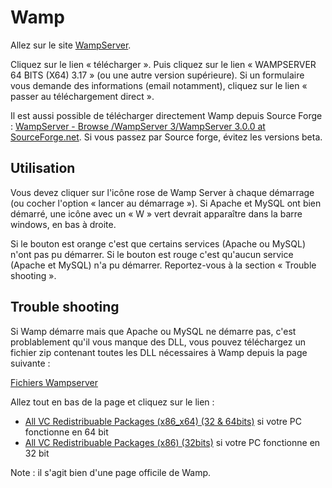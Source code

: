 # Wamp

Allez sur le site [WampServer](http://www.wampserver.com/).

Cliquez sur le lien « télécharger ».
Puis cliquez sur le lien « WAMPSERVER 64 BITS (X64) 3.17 » (ou une autre version supérieure).
Si un formulaire vous demande des informations (email notamment), cliquez sur le lien « passer au téléchargement direct ».

Il est aussi possible de télécharger directement Wamp depuis Source Forge : [WampServer - Browse /WampServer 3/WampServer 3.0.0 at SourceForge.net](https://sourceforge.net/projects/wampserver/files/WampServer%203/WampServer%203.0.0/).
Si vous passez par Source forge, évitez les versions beta.

## Utilisation

Vous devez cliquer sur l'icône rose de Wamp Server à chaque démarrage (ou cocher l'option « lancer au démarrage »).
Si Apache et MySQL ont bien démarré, une icône avec un « W » vert devrait apparaître dans la barre windows, en bas à droite.

Si le bouton est orange c'est que certains services (Apache ou MySQL) n'ont pas pu démarrer.
Si le bouton est rouge c'est qu'aucun service (Apache et MySQL) n'a pu démarrer.
Reportez-vous à la section « Trouble shooting ».

## Trouble shooting

Si Wamp démarre mais que Apache ou MySQL ne démarre pas, c'est problablement qu'il vous manque des DLL, vous pouvez téléchargez un fichier zip contenant toutes les DLL nécessaires à Wamp depuis la page suivante :

[Fichiers Wampserver](http://wampserver.aviatechno.net/)

Allez tout en bas de la page et cliquez sur le lien :

- [All VC Redistribuable Packages (x86_x64) (32 & 64bits)](http://wampserver.aviatechno.net/files/vcpackages/all_vc_redist_x86_x64.zip) si votre PC fonctionne en 64 bit
- [All VC Redistribuable Packages (x86) (32bits)](http://wampserver.aviatechno.net/files/vcpackages/all_vc_redist_x86.zip) si votre PC fonctionne en 32 bit

Note : il s'agit bien d'une page officile de Wamp.

